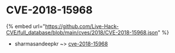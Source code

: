 # CVE-2018-15968
{% embed url="https://github.com/Live-Hack-CVE/full_database/blob/main/cves/2018/CVE-2018-15968.json" %}

* sharmasandeepkr ~> [cve-2018-15968](https://www.alice-snow.ru/2018/database/cve-2018-15968/cve-2018-15968-sharmasandeepkr)